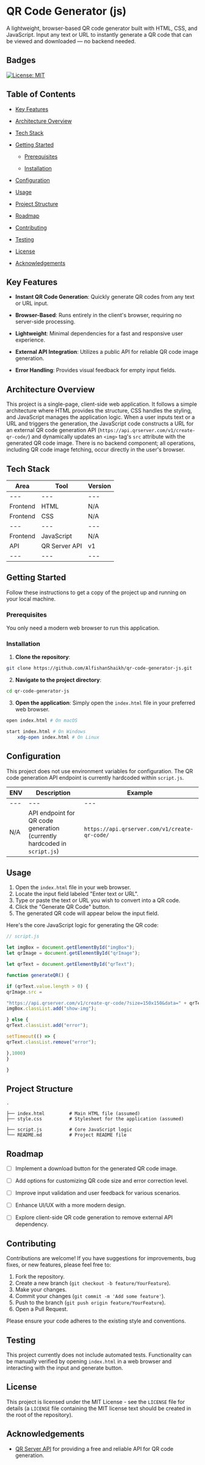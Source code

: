 # QR Code Generator (js)

A lightweight, browser-based QR code generator built with HTML, CSS, and JavaScript. Input any text or URL to instantly generate a QR code that can be viewed and downloaded — no backend needed.

## Badges

[![License: MIT](https://img.shields.io/badge/License-MIT-yellow.svg)](https://opensource.org/licenses/MIT)

## Table of Contents

- [Key Features](#key-features)

- [Architecture Overview](#architecture-overview)

- [Tech Stack](#tech-stack)

- [Getting Started](#getting-started)

  - [Prerequisites](#prerequisites)

  - [Installation](#installation)

- [Configuration](#configuration)

- [Usage](#usage)

- [Project Structure](#project-structure)

- [Roadmap](#roadmap)

- [Contributing](#contributing)

- [Testing](#testing)

- [License](#license)

- [Acknowledgements](#acknowledgements)

## Key Features

-   **Instant QR Code Generation**: Quickly generate QR codes from any text or URL input.

-   **Browser-Based**: Runs entirely in the client's browser, requiring no server-side processing.

-   **Lightweight**: Minimal dependencies for a fast and responsive user experience.

-   **External API Integration**: Utilizes a public API for reliable QR code image generation.

-   **Error Handling**: Provides visual feedback for empty input fields.

## Architecture Overview

This project is a single-page, client-side web application. It follows a simple architecture where HTML provides the structure, CSS handles the styling, and JavaScript manages the application logic. When a user inputs text or a URL and triggers the generation, the JavaScript code constructs a URL for an external QR code generation API (`https://api.qrserver.com/v1/create-qr-code/`) and dynamically updates an `<img>` tag's `src` attribute with the generated QR code image. There is no backend component; all operations, including QR code image fetching, occur directly in the user's browser.

## Tech Stack

| Area | Tool | Version |
|---|---|---|
|---|---|---|
| Frontend | HTML | N/A |
| Frontend | CSS | N/A |
|---|---|---|
| Frontend | JavaScript | N/A |
| API | QR Server API | v1 |
|---|---|---|



## Getting Started

Follow these instructions to get a copy of the project up and running on your local machine.

### Prerequisites

You only need a modern web browser to run this application.

### Installation

1.  **Clone the repository**:

```bash
git clone https://github.com/AlfishanShaikh/qr-code-generator-js.git

```
2.  **Navigate to the project directory**:

```bash
cd qr-code-generator-js

```
3.  **Open the application**:
    Simply open the `index.html` file in your preferred web browser.

```bash
open index.html # On macOS

start index.html # On Windows
    xdg-open index.html # On Linux

```
## Configuration

This project does not use environment variables for configuration. The QR code generation API endpoint is currently hardcoded within `script.js`.

| ENV | Description | Example |
|---|---|---|
|---|---|---|
| N/A | API endpoint for QR code generation (currently hardcoded in `script.js`) | `https://api.qrserver.com/v1/create-qr-code/` |



## Usage

1.  Open the `index.html` file in your web browser.
2.  Locate the input field labeled "Enter text or URL".
3.  Type or paste the text or URL you wish to convert into a QR code.
4.  Click the "Generate QR Code" button.
5.  The generated QR code will appear below the input field.

Here's the core JavaScript logic for generating the QR code:

```javascript
// script.js

let imgBox = document.getElementById("imgBox");
let qrImage = document.getElementById("qrImage");

let qrText = document.getElementById("qrText");

function generateQR() {

if (qrText.value.length > 0) {
qrImage.src =

"https://api.qrserver.com/v1/create-qr-code/?size=150x150&data=" + qrText.value;
imgBox.classList.add("show-img");

} else {
qrText.classList.add("error");

setTimeout(() => {
qrText.classList.remove("error");

},1000)
}

}

```
## Project Structure

```
.

├── index.html         # Main HTML file (assumed)
├── style.css          # Stylesheet for the application (assumed)

├── script.js          # Core JavaScript logic
└── README.md          # Project README file

```
## Roadmap

-   [ ] Implement a download button for the generated QR code image.

-   [ ] Add options for customizing QR code size and error correction level.

-   [ ] Improve input validation and user feedback for various scenarios.

-   [ ] Enhance UI/UX with a more modern design.

-   [ ] Explore client-side QR code generation to remove external API dependency.

## Contributing

Contributions are welcome! If you have suggestions for improvements, bug fixes, or new features, please feel free to:

1.  Fork the repository.
2.  Create a new branch (`git checkout -b feature/YourFeature`).
3.  Make your changes.
4.  Commit your changes (`git commit -m 'Add some feature'`).
5.  Push to the branch (`git push origin feature/YourFeature`).
6.  Open a Pull Request.

Please ensure your code adheres to the existing style and conventions.

## Testing

This project currently does not include automated tests. Functionality can be manually verified by opening `index.html` in a web browser and interacting with the input and generate button.

## License

This project is licensed under the MIT License - see the `LICENSE` file for details (a `LICENSE` file containing the MIT license text should be created in the root of the repository).

## Acknowledgements

-   [QR Server API](https://www.qrserver.com/) for providing a free and reliable API for QR code generation.
